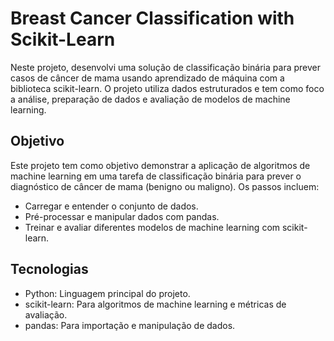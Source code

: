 # Breast Cancer Classification with Scikit-Learn
Neste projeto, desenvolvi uma solução de classificação binária para prever casos de câncer de mama usando aprendizado de máquina com a biblioteca scikit-learn. O projeto utiliza dados estruturados e tem como foco a análise, preparação de dados e avaliação de modelos de machine learning.

## Objetivo
Este projeto tem como objetivo demonstrar a aplicação de algoritmos de machine learning em uma tarefa de classificação binária para prever o diagnóstico de câncer de mama (benigno ou maligno). Os passos incluem:

- Carregar e entender o conjunto de dados.
- Pré-processar e manipular dados com pandas.
- Treinar e avaliar diferentes modelos de machine learning com scikit-learn.

## Tecnologias
- Python: Linguagem principal do projeto.
- scikit-learn: Para algoritmos de machine learning e métricas de avaliação.
- pandas: Para importação e manipulação de dados.
